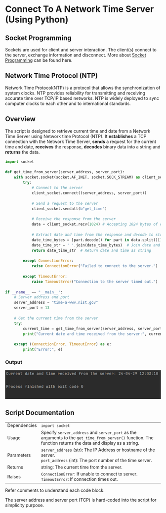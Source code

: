 # Connect To A Network Time Server (Using Python)

## Socket Programming
Sockets are used for client and server interaction. The client(s) connect to the server, exchange information and disconnect. More about <a href="https://www.ibm.com/docs/en/i/7.5?topic=communications-socket-programming" target= "blank"> Socket Programming</a> can be found here.

## Network Time Protocol (NTP)
Network Time Protocol(NTP) is a protocol that allows the synchronization of system clocks. NTP provides reliability for transmitting and receiving accurate time over TCP/IP based networks. NTP is widely deployed to sync computer clocks to each other and to international standards.
 
## Overview
The script is designed to retrieve current time and date from a Network Time Server using Network time Protocol (NTP). It **establishes** a TCP connection with the Network Time Server, **sends** a request for the current time and date, **receives** the response, **decodes** binary data into a string and **returns** the data.

```python
import socket

def get_time_from_server(server_address, server_port):
    with socket.socket(socket.AF_INET, socket.SOCK_STREAM) as client_socket:
        try:
            # Connect to the server
            client_socket.connect((server_address, server_port))

            # Send a request to the server
            client_socket.sendall(b"get_time")

            # Receive the response from the server
            data = client_socket.recv(1024) # Accepting 1024 bytes of data
            
            # Extract date and time from the response and decode to string
            date_time_bytes = [part.decode() for part in data.split()[1:3]]  # Decode bytes to string
            date_time_str = ' '.join(date_time_bytes)  # Join date and time with a space
            return date_time_str  # Return date and time as string

        except ConnectionError:
            raise ConnectionError("Failed to connect to the server.")

        except TimeoutError:
            raise TimeoutError("Connection to the server timed out.")

if __name__ == "__main__":
    # Server address and port
    server_address = "time-a-wwv.nist.gov"
    server_port = 13

    # Get the current time from the server
    try:
        current_time = get_time_from_server(server_address, server_port)
        print("Current date and time received from the server:", current_time)

    except (ConnectionError, TimeoutError) as e:
        print("Error:", e)
```
### Output
![Example Image](https://github.com/addff/2403-ITT440/blob/main/10%25%20Individual%20Assignment/12%20MUHAMMAD%20AFIQ%20BIN%20MANSOR/TimeOutput.png)

 
## Script Documentation
<table>
  <tr>
    <td>Dependencies</td>
    <td><code>import socket</code></td>
  </tr>
  <tr>
    <td>Usage</td>
    <td>Specify <code>server_address</code> and <code>server_port</code> as the arguments to the <code>get_time_from_server()</code> function. The function returns the data and display as a string.</td>
  </tr>
  <tr>
    <td>Parameters</td>
    <td><code>server_address</code> (str): The IP Address or hostname of the server.<br>
        <code>port_address</code> (int): The port number of the time server.</td>
  </tr>
  <tr>
    <td>Returns</td>
    <td>string: The current time from the server.</td>
  </tr>
  <tr>
    <td>Raises</td>
    <td><code>ConnectionError</code>: If unable to connect to server.<br>
        <code>TimeoutError</code>: If connection times out.</td>
  </tr>
</table>

Refer comments to understand each code block.

The server address and server port (TCP) is hard-coded into the script for simplicity purpose.
